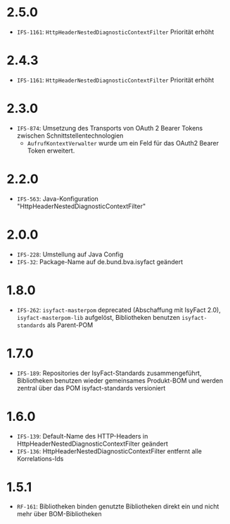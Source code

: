 # 2.5.0
- `IFS-1161`: `HttpHeaderNestedDiagnosticContextFilter` Priorität erhöht

# 2.4.3
- `IFS-1161`: `HttpHeaderNestedDiagnosticContextFilter` Priorität erhöht

# 2.3.0
- `IFS-874`: Umsetzung des Transports von OAuth 2 Bearer Tokens zwischen Schnittstellentechnologien
    - `AufrufKontextVerwalter` wurde um ein Feld für das OAuth2 Bearer Token erweitert.

# 2.2.0
- `IFS-563`: Java-Konfiguration "HttpHeaderNestedDiagnosticContextFilter"

# 2.0.0
- `IFS-228`: Umstellung auf Java Config
- `IFS-32`: Package-Name auf de.bund.bva.isyfact geändert

# 1.8.0
- `IFS-262`: `isyfact-masterpom` deprecated (Abschaffung mit IsyFact 2.0), `isyfact-masterpom-lib` aufgelöst, Bibliotheken benutzen `isyfact-standards` als Parent-POM

# 1.7.0
- `IFS-189`: Repositories der IsyFact-Standards zusammengeführt, Bibliotheken benutzen wieder gemeinsames Produkt-BOM und werden zentral über das POM isyfact-standards versioniert

# 1.6.0
- `IFS-139`: Default-Name des HTTP-Headers in HttpHeaderNestedDiagnosticContextFilter geändert 
- `IFS-136`: HttpHeaderNestedDiagnosticContextFilter entfernt alle Korrelations-Ids

# 1.5.1
- `RF-161`: Bibliotheken binden genutzte Bibliotheken direkt ein und nicht mehr über BOM-Bibliotheken
